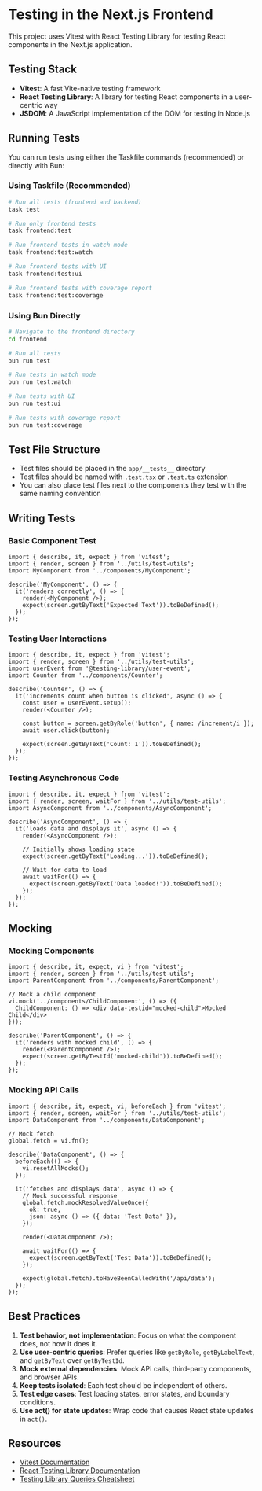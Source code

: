 # Testing in the Next.js Frontend

This project uses Vitest with React Testing Library for testing React components in the Next.js application.

## Testing Stack

- **Vitest**: A fast Vite-native testing framework
- **React Testing Library**: A library for testing React components in a user-centric way
- **JSDOM**: A JavaScript implementation of the DOM for testing in Node.js

## Running Tests

You can run tests using either the Taskfile commands (recommended) or directly with Bun:

### Using Taskfile (Recommended)

```bash
# Run all tests (frontend and backend)
task test

# Run only frontend tests
task frontend:test

# Run frontend tests in watch mode
task frontend:test:watch

# Run frontend tests with UI
task frontend:test:ui

# Run frontend tests with coverage report
task frontend:test:coverage
```

### Using Bun Directly

```bash
# Navigate to the frontend directory
cd frontend

# Run all tests
bun run test

# Run tests in watch mode
bun run test:watch

# Run tests with UI
bun run test:ui

# Run tests with coverage report
bun run test:coverage
```

## Test File Structure

- Test files should be placed in the `app/__tests__` directory
- Test files should be named with `.test.tsx` or `.test.ts` extension
- You can also place test files next to the components they test with the same naming convention

## Writing Tests

### Basic Component Test

```tsx
import { describe, it, expect } from 'vitest';
import { render, screen } from '../utils/test-utils';
import MyComponent from '../components/MyComponent';

describe('MyComponent', () => {
  it('renders correctly', () => {
    render(<MyComponent />);
    expect(screen.getByText('Expected Text')).toBeDefined();
  });
});
```

### Testing User Interactions

```tsx
import { describe, it, expect } from 'vitest';
import { render, screen } from '../utils/test-utils';
import userEvent from '@testing-library/user-event';
import Counter from '../components/Counter';

describe('Counter', () => {
  it('increments count when button is clicked', async () => {
    const user = userEvent.setup();
    render(<Counter />);

    const button = screen.getByRole('button', { name: /increment/i });
    await user.click(button);

    expect(screen.getByText('Count: 1')).toBeDefined();
  });
});
```

### Testing Asynchronous Code

```tsx
import { describe, it, expect } from 'vitest';
import { render, screen, waitFor } from '../utils/test-utils';
import AsyncComponent from '../components/AsyncComponent';

describe('AsyncComponent', () => {
  it('loads data and displays it', async () => {
    render(<AsyncComponent />);

    // Initially shows loading state
    expect(screen.getByText('Loading...')).toBeDefined();

    // Wait for data to load
    await waitFor(() => {
      expect(screen.getByText('Data loaded!')).toBeDefined();
    });
  });
});
```

## Mocking

### Mocking Components

```tsx
import { describe, it, expect, vi } from 'vitest';
import { render, screen } from '../utils/test-utils';
import ParentComponent from '../components/ParentComponent';

// Mock a child component
vi.mock('../components/ChildComponent', () => ({
  ChildComponent: () => <div data-testid="mocked-child">Mocked Child</div>
}));

describe('ParentComponent', () => {
  it('renders with mocked child', () => {
    render(<ParentComponent />);
    expect(screen.getByTestId('mocked-child')).toBeDefined();
  });
});
```

### Mocking API Calls

```tsx
import { describe, it, expect, vi, beforeEach } from 'vitest';
import { render, screen, waitFor } from '../utils/test-utils';
import DataComponent from '../components/DataComponent';

// Mock fetch
global.fetch = vi.fn();

describe('DataComponent', () => {
  beforeEach(() => {
    vi.resetAllMocks();
  });

  it('fetches and displays data', async () => {
    // Mock successful response
    global.fetch.mockResolvedValueOnce({
      ok: true,
      json: async () => ({ data: 'Test Data' }),
    });

    render(<DataComponent />);

    await waitFor(() => {
      expect(screen.getByText('Test Data')).toBeDefined();
    });

    expect(global.fetch).toHaveBeenCalledWith('/api/data');
  });
});
```

## Best Practices

1. **Test behavior, not implementation**: Focus on what the component does, not how it does it.
2. **Use user-centric queries**: Prefer queries like `getByRole`, `getByLabelText`, and `getByText` over `getByTestId`.
3. **Mock external dependencies**: Mock API calls, third-party components, and browser APIs.
4. **Keep tests isolated**: Each test should be independent of others.
5. **Test edge cases**: Test loading states, error states, and boundary conditions.
6. **Use act() for state updates**: Wrap code that causes React state updates in `act()`.

## Resources

- [Vitest Documentation](https://vitest.dev/)
- [React Testing Library Documentation](https://testing-library.com/docs/react-testing-library/intro/)
- [Testing Library Queries Cheatsheet](https://testing-library.com/docs/react-testing-library/cheatsheet/)
